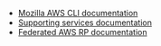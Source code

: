 * [Mozilla AWS CLI documentation](https://github.com/mozilla-iam/mozilla-aws-cli/blob/master/README.md)
* [Supporting services documentation](https://github.com/mozilla-iam/mozilla-aws-cli/blob/master/cloudformation/README.md)
* [Federated AWS RP documentation](https://github.com/mozilla-iam/federated-aws-rp/blob/master/README.md)
